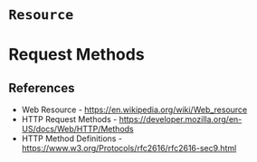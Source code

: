 # `Resource`

# Request Methods

## References

  - Web Resource - https://en.wikipedia.org/wiki/Web_resource
  - HTTP Request Methods - https://developer.mozilla.org/en-US/docs/Web/HTTP/Methods
  - HTTP Method Definitions - https://www.w3.org/Protocols/rfc2616/rfc2616-sec9.html
